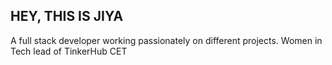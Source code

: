 ## HEY, THIS IS JIYA
A full stack developer working passionately on different projects.
Women in Tech lead of TinkerHub CET

